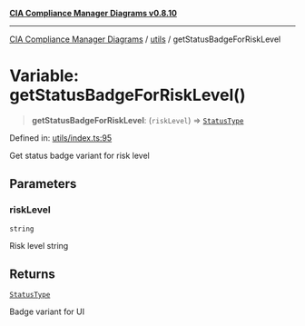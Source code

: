 [**CIA Compliance Manager Diagrams v0.8.10**](../../README.md)

***

[CIA Compliance Manager Diagrams](../../modules.md) / [utils](../README.md) / getStatusBadgeForRiskLevel

# Variable: getStatusBadgeForRiskLevel()

> **getStatusBadgeForRiskLevel**: (`riskLevel`) => [`StatusType`](../../components/common/StatusBadge/type-aliases/StatusType.md)

Defined in: [utils/index.ts:95](https://github.com/Hack23/cia-compliance-manager/blob/680c1f0618a64f5e2a4571e2b2ee23d6baf8dc9d/src/utils/index.ts#L95)

Get status badge variant for risk level

## Parameters

### riskLevel

`string`

Risk level string

## Returns

[`StatusType`](../../components/common/StatusBadge/type-aliases/StatusType.md)

Badge variant for UI
